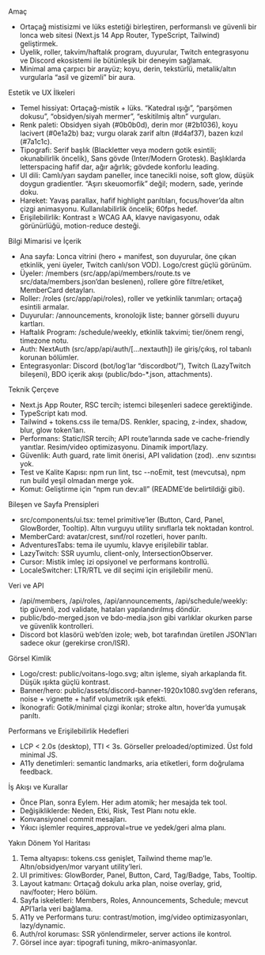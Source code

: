 Amaç

- Ortaçağ mistisizmi ve lüks estetiği birleştiren, performanslı ve güvenli bir lonca web sitesi (Next.js 14 App Router, TypeScript, Tailwind) geliştirmek.
- Üyelik, roller, takvim/haftalık program, duyurular, Twitch entegrasyonu ve Discord ekosistemi ile bütünleşik bir deneyim sağlamak.
- Minimal ama çarpıcı bir arayüz; koyu, derin, tekstürlü, metalik/altın vurgularla “asil ve gizemli” bir aura.

Estetik ve UX İlkeleri

- Temel hissiyat: Ortaçağ-mistik + lüks. “Katedral ışığı”, “parşömen dokusu”, “obsidyen/siyah mermer”, “eskitilmiş altın” vurguları.
- Renk paleti: Obsidyen siyah (#0b0b0d), derin mor (#2b1036), koyu lacivert (#0e1a2b) baz; vurgu olarak zarif altın (#d4af37), bazen kızıl (#7a1c1c).
- Tipografi: Serif başlık (Blackletter veya modern gotik esintili; okunabilirlik öncelik), Sans gövde (Inter/Modern Grotesk). Başlıklarda letterspacing hafif dar, ağır ağırlık; gövdede konforlu leading.
- UI dili: Camlı/yarı saydam paneller, ince tanecikli noise, soft glow, düşük doygun gradientler. “Aşırı skeuomorfik” değil; modern, sade, yerinde doku.
- Hareket: Yavaş parallax, hafif highlight parıltıları, focus/hover’da altın çizgi animasyonu. Kullanılabilirlik öncelik; 60fps hedef.
- Erişilebilirlik: Kontrast ≥ WCAG AA, klavye navigasyonu, odak görünürlüğü, motion-reduce desteği.

Bilgi Mimarisi ve İçerik

- Ana sayfa: Lonca vitrini (hero + manifest, son duyurular, öne çıkan etkinlik, yeni üyeler, Twitch canlı/son VOD). Logo/crest güçlü görünüm.
- Üyeler: /members (src/app/api/members/route.ts ve src/data/members.json’dan beslenen), rollere göre filtre/etiket, MemberCard detayları.
- Roller: /roles (src/app/api/roles), roller ve yetkinlik tanımları; ortaçağ esintili armalar.
- Duyurular: /announcements, kronolojik liste; banner görselli duyuru kartları.
- Haftalık Program: /schedule/weekly, etkinlik takvimi; tier/önem rengi, timezone notu.
- Auth: NextAuth (src/app/api/auth/[...nextauth]) ile giriş/çıkış, rol tabanlı korunan bölümler.
- Entegrasyonlar: Discord (bot/log’lar “discordbot/”), Twitch (LazyTwitch bileşeni), BDO içerik akışı (public/bdo-*.json, attachments).

Teknik Çerçeve

- Next.js App Router, RSC tercih; istemci bileşenleri sadece gerektiğinde.
- TypeScript katı mod.
- Tailwind + tokens.css ile tema/DS. Renkler, spacing, z-index, shadow, blur, glow token’ları.
- Performans: Static/ISR tercih; API route’larında sade ve cache-friendly yanıtlar. Resim/video optimizasyonu. Dinamik import/lazy.
- Güvenlik: Auth guard, rate limit önerisi, API validation (zod). .env sızıntısı yok.
- Test ve Kalite Kapısı: npm run lint, tsc --noEmit, test (mevcutsa), npm run build yeşil olmadan merge yok.
- Komut: Geliştirme için “npm run dev:all” (README’de belirtildiği gibi).

Bileşen ve Sayfa Prensipleri

- src/components/ui.tsx: temel primitive’ler (Button, Card, Panel, GlowBorder, Tooltip). Altın vurguyu utility sınıflarla tek noktadan kontrol.
- MemberCard: avatar/crest, sınıf/rol rozetleri, hover parıltı.
- AdventuresTabs: tema ile uyumlu, klavye erişilebilir tablar.
- LazyTwitch: SSR uyumlu, client-only, IntersectionObserver.
- Cursor: Mistik imleç izi opsiyonel ve performans kontrollü.
- LocaleSwitcher: LTR/RTL ve dil seçimi için erişilebilir menü.

Veri ve API

- /api/members, /api/roles, /api/announcements, /api/schedule/weekly: tip güvenli, zod validate, hataları yapılandırılmış döndür.
- public/bdo-merged.json ve bdo-media.json gibi varlıklar okurken parse ve güvenlik kontrolleri.
- Discord bot klasörü web’den izole; web, bot tarafından üretilen JSON’ları sadece okur (gerekirse cron/ISR).

Görsel Kimlik

- Logo/crest: public/voitans-logo.svg; altın işleme, siyah arkaplanda fit. Düşük ışıkta güçlü kontrast.
- Banner/hero: public/assets/discord-banner-1920x1080.svg’den referans, noise + vignette + hafif volumetrik ışık efekti.
- İkonografi: Gotik/minimal çizgi ikonlar; stroke altın, hover’da yumuşak parıltı.

Performans ve Erişilebilirlik Hedefleri

- LCP < 2.0s (desktop), TTI < 3s. Görseller preloaded/optimized. Üst fold minimal JS.
- A11y denetimleri: semantic landmarks, aria etiketleri, form doğrulama feedback.

İş Akışı ve Kurallar

- Önce Plan, sonra Eylem. Her adım atomik; her mesajda tek tool.
- Değişikliklerde: Neden, Etki, Risk, Test Planı notu ekle.
- Konvansiyonel commit mesajları.
- Yıkıcı işlemler requires_approval=true ve yedek/geri alma planı.

Yakın Dönem Yol Haritası

1. Tema altyapısı: tokens.css genişlet, Tailwind theme map’le. Altın/obsidyen/mor varyant utility’leri.
2. UI primitives: GlowBorder, Panel, Button, Card, Tag/Badge, Tabs, Tooltip.
3. Layout katmanı: Ortaçağ dokulu arka plan, noise overlay, grid, nav/footer; Hero bölüm.
4. Sayfa iskeletleri: Members, Roles, Announcements, Schedule; mevcut API’larla veri bağlama.
5. A11y ve Performans turu: contrast/motion, img/video optimizasyonları, lazy/dynamic.
6. Auth/rol koruması: SSR yönlendirmeler, server actions ile kontrol.
7. Görsel ince ayar: tipografi tuning, mikro-animasyonlar.

